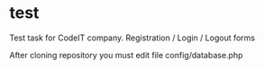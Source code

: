 # test
Test task for CodeIT company. Registration / Login / Logout forms

After cloning repository you must edit file config/database.php